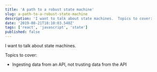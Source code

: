 ```yaml
---
title: 'A path to a robust state machine'
slug: a-path-to-a-robust-state-machine
description: 'I want to talk about state machines.  Topics to cover:   Ingesting data from an API, not trusting dat...'
date: '2019-08-21T18:10:03.540Z'
tags: ['react', 'javascript', 'state']
published: false
---
```


I want to talk about state machines.

Topics to cover:

- Ingesting data from an API, not trusting data from the API

